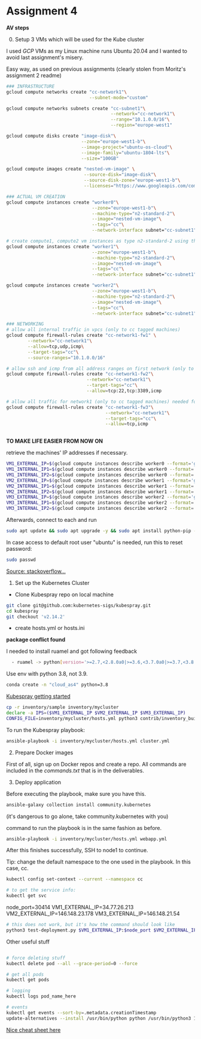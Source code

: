 # Assignment 4
**AV steps**

0. Setup 3 VMs which will be used for the Kube cluster

I used *GCP* VMs as my Linux machine runs Ubuntu 20.04 and I wanted to avoid last assignment's misery.

Easy way, as used on previous assignments (clearly stolen from Moritz's assignment 2 readme)
```bash
### INFRASTRUCTURE
gcloud compute networks create "cc-network1"\
                               --subnet-mode="custom"

gcloud compute networks subnets create "cc-subnet1"\
                                       --network="cc-network1"\
                                       --range="10.1.0.0/16"\
                                       --region="europe-west1"

gcloud compute disks create "image-disk"\
                            --zone="europe-west1-b"\
                            --image-project="ubuntu-os-cloud"\
                            --image-family="ubuntu-1804-lts"\
                            --size="100GB"

gcloud compute images create "nested-vm-image" \
                             --source-disk="image-disk"\
                             --source-disk-zone="europe-west1-b"\
                             --licenses="https://www.googleapis.com/compute/v1/projects/vm-options/global/licenses/enable-vmx"

### ACTUAL VM CREATION
gcloud compute instances create "worker0"\
                                --zone="europe-west1-b"\
                                --machine-type="n2-standard-2"\
                                --image="nested-vm-image"\
                                --tags="cc"\
                                --network-interface subnet="cc-subnet1"       

# create compute1, compute2 vm instances as type n2-standard-2 using the nested-vm-image, cc tag and the two subnets
gcloud compute instances create "worker1"\
                                --zone="europe-west1-b"\
                                --machine-type="n2-standard-2"\
                                --image="nested-vm-image"\
                                --tags="cc"\
                                --network-interface subnet="cc-subnet1"

gcloud compute instances create "worker2"\
                                --zone="europe-west1-b"\
                                --machine-type="n2-standard-2"\
                                --image="nested-vm-image"\
                                --tags="cc"\
                                --network-interface subnet="cc-subnet1"

### NETWORKING
# allow all internal traffic in vpcs (only to cc tagged machines)
gcloud compute firewall-rules create "cc-network1-fw1" \
        --network="cc-network1"\
        --allow=tcp,udp,icmp\
        --target-tags="cc"\
        --source-ranges="10.1.0.0/16"

# allow ssh and icmp from all address ranges on first network (only to cc tagged machines)
gcloud compute firewall-rules create "cc-network1-fw2"\
                              --network="cc-network1"\
                              --target-tags="cc"\
                              --allow=tcp:22,tcp:3389,icmp

# allow all traffic for network1 (only to cc tagged machines) needed for openstack
gcloud compute firewall-rules create "cc-network1-fw3"\
                                     --network="cc-network1"\
                                     --target-tags="cc"\
                                     --allow=tcp,icmp
                                                     

```

**TO MAKE LIFE EASIER FROM NOW ON**

retrieve the machines' IP addresses if necessary.

```bash
VM1_EXTERNAL_IP=$(gcloud compute instances describe worker0 --format='get(networkInterfaces[0].accessConfigs[0].natIP)' --zone="europe-west1-b")
VM1_INTERNAL_IP1=$(gcloud compute instances describe worker0 --format='get(networkInterfaces[0].networkIP)' --zone="europe-west1-b")
VM1_INTERNAL_IP2=$(gcloud compute instances describe worker0 --format='get(networkInterfaces[1].networkIP)' --zone="europe-west1-b")
VM2_EXTERNAL_IP=$(gcloud compute instances describe worker1 --format='get(networkInterfaces[0].accessConfigs[0].natIP)' --zone="europe-west1-b")
VM2_INTERNAL_IP1=$(gcloud compute instances describe worker1 --format='get(networkInterfaces[0].networkIP)' --zone="europe-west1-b")
VM2_INTERNAL_IP2=$(gcloud compute instances describe worker1 --format='get(networkInterfaces[1].networkIP)' --zone="europe-west1-b")
VM3_EXTERNAL_IP=$(gcloud compute instances describe worker2 --format='get(networkInterfaces[0].accessConfigs[0].natIP)' --zone="europe-west1-b")
VM3_INTERNAL_IP1=$(gcloud compute instances describe worker2 --format='get(networkInterfaces[0].networkIP)' --zone="europe-west1-b")
VM3_INTERNAL_IP2=$(gcloud compute instances describe worker2 --format='get(networkInterfaces[1].networkIP)' --zone="europe-west1-b")
```

Afterwards, connect to each and run

```bash
sudo apt update && sudo apt upgrade -y && sudo apt install python-pip -y
```

In case access to default root user "ubuntu" is needed, run this to reset password:

```bash
sudo passwd
```
[Source: stackoverflow... ](https://stackoverflow.com/questions/35992511/how-do-i-set-my-user-password-on-my-google-cloud-ubuntu-instance)

1. Set up the Kubernetes Cluster

* Clone Kubespray repo on local machine

```bash
git clone git@github.com:kubernetes-sigs/kubespray.git
cd kubespray
git checkout 'v2.14.2'
```
* create hosts.yml or hosts.ini

**package conflict found**

I needed to install ruamel and got following feedback

```bash
  - ruamel -> python[version='>=2.7,<2.8.0a0|>=3.6,<3.7.0a0|>=3.7,<3.8.0a0|>=3.8,<3.9.0a0']

```

Use env with python 3.8, not 3.9.

```bash
conda create -n "cloud_as4" python=3.8
```

[Kubespray getting started](https://github.com/kubernetes-sigs/kubespray/blob/master/docs/getting-started.md)

```bash
cp -r inventory/sample inventory/mycluster
declare -a IPS=($VM1_EXTERNAL_IP $VM2_EXTERNAL_IP $VM3_EXTERNAL_IP)
CONFIG_FILE=inventory/mycluster/hosts.yml python3 contrib/inventory_builder/inventory.py ${IPS[@]}
```

To run the Kubespray playbook:

```bash
ansible-playbook -i inventory/mycluster/hosts.yml cluster.yml
```
2. Prepare Docker images

First of all, sign up on Docker repos and create a repo. All commands are included in the *commands.txt* that is in the deliverables.

3. Deploy application

Before executing the playbook, make sure you have this.

```bash
ansible-galaxy collection install community.kubernetes
```

(it's dangerous to go alone, take community.kubernetes with you)

command to run the playbook is in the same fashion as before.

```bash
ansible-playbook -i inventory/mycluster/hosts.yml webapp.yml
```

After this finishes successfully, SSH to node1 to continue.

Tip: change the default namespace to the one used in the playbook. In this case, cc.

```bash
kubectl config set-context --current --namespace cc

# to get the service info:
kubectl get svc
```

node_port=30414
VM1_EXTERNAL_IP=34.77.26.213
VM2_EXTERNAL_IP=146.148.23.178
VM3_EXTERNAL_IP=146.148.21.54

```bash
# this does not work, but it's how the command should look like
python3 test-deployment.py $VM1_EXTERNAL_IP:$node_port $VM2_EXTERNAL_IP:$node_port $VM3_EXTERNAL_IP:$node_port > test-output.txt
```


Other useful stuff
```bash

# force deleting stuff
kubectl delete pod --all --grace-period=0 --force 

# get all pods
kubectl get pods

# logging
kubectl logs pod_name_here

# events 
kubectl get events --sort-by=.metadata.creationTimestamp
update-alternatives --install /usr/bin/python python /usr/bin/python3 1
```

[Nice cheat sheet here](https://kubernetes.io/docs/reference/kubectl/cheatsheet/#kubectl-context-and-configuration)
